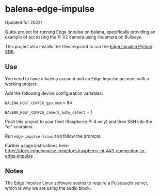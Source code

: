 # balena-edge-impulse
Updated for 2022!

Quick project for running Edge Impulse on balena, specifically providing an example of accessing the Pi V2 camera using libcamera on Bullseye.

This project also installs the files required to run the [Edge Impulse Python SDK](https://docs.edgeimpulse.com/docs/linux-python-sdk).
## Use

You need to have a balena account and an Edge Impulse account with a working project.

Add the following device configuration variables:

`BALENA_HOST_CONFIG_gpu_mem` = 64

`BALENA_HOST_CONFIG_camera_auto_detect` = 1


Push this project to your fleet (Raspberry Pi 4 only) and then SSH into the "ei" container.

Run `edge-impulse-linux` and follow the prompts.

Further usage instructions here: https://docs.edgeimpulse.com/docs/raspberry-pi-4#3-connecting-to-edge-impulse

## Notes

The Edge Impulse Linux software seems to require a Pulseaudio server, which is why we are using the audio block.
